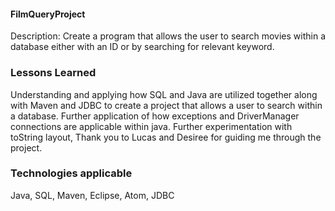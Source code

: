#### FilmQueryProject
Description: Create a program that allows the user to search movies within a database either with an ID or by searching for relevant keyword.
### Lessons Learned
Understanding and applying how SQL and Java are utilized together along with Maven and JDBC to create a project that allows a user to search within a database. Further application of how exceptions and DriverManager connections are applicable within java. Further experimentation with toString layout, Thank you to Lucas and Desiree for guiding me through the project.
### Technologies applicable
Java, SQL, Maven, Eclipse, Atom, JDBC
